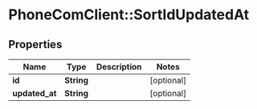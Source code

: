 # PhoneComClient::SortIdUpdatedAt

## Properties
Name | Type | Description | Notes
------------ | ------------- | ------------- | -------------
**id** | **String** |  | [optional]
**updated_at** | **String** |  | [optional]


